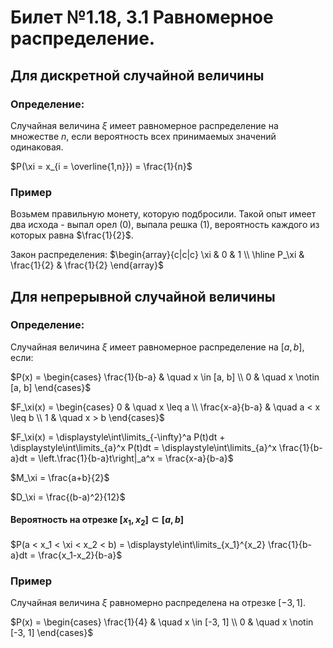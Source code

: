 # Билет №1.18, 3.1 Равномерное распределение.

## Для дискретной случайной величины

### Определение:

Случайная величина $\xi$ имеет равномерное распределение на множестве $n$, если вероятность всех принимаемых значений одинаковая.

$P(\xi = x_{i = \overline{1,n}}) = \frac{1}{n}$

### Пример

Возьмем правильную монету, которую подбросили. Такой опыт имеет два исхода - выпал орел (0), выпала решка (1), вероятность каждого из которых равна $\frac{1}{2}$.

Закон распределения: $\begin{array}{c|c|c} \xi & 0 & 1 \\ \hline  P_\xi & \frac{1}{2} & \frac{1}{2} \end{array}$

## Для непрерывной случайной величины

### Определение:

Случайная величина $\xi$ имеет равномерное распределение на $[a, b]$, если:

$P(x) = \begin{cases} \frac{1}{b-a} & \quad x \in [a, b] \\ 0  & \quad  x \notin [a, b] \end{cases}$

$F_\xi(x) = \begin{cases} 0 & \quad x \leq a \\ \frac{x-a}{b-a}  & \quad a < x \leq b \\ 1 & \quad x > b \end{cases}$

$F_\xi(x) = \displaystyle\int\limits_{-\infty}^a P(t)dt + \displaystyle\int\limits_{a}^x P(t)dt = \displaystyle\int\limits_{a}^x \frac{1}{b-a}dt = \left.\frac{1}{b-a}t\right|_a^x = \frac{x-a}{b-a}$

$M_\xi = \frac{a+b}{2}$

$D_\xi = \frac{(b-a)^2}{12}$

#### Вероятность на отрезке $[x_1, x_2] \subset [a, b]$

$P(a < x_1 < \xi < x_2 < b) = \displaystyle\int\limits_{x_1}^{x_2} \frac{1}{b-a}dt = \frac{x_1-x_2}{b-a}$

### Пример

Случайная величина $\xi$ равномерно распределена на отрезке $[-3, 1]$.

$P(x) = \begin{cases} \frac{1}{4} & \quad x \in [-3, 1] \\ 0  & \quad  x \notin [-3, 1] \end{cases}$